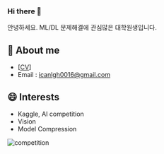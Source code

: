 ### Hi there 👋
안녕하세요. ML/DL 문제해결에 관심많은 대학원생입니다.

<!--
**lee-gwang/lee-gwang** is a ✨ _special_ ✨ repository because its `README.md` (this file) appears on your GitHub profile.

Here are some ideas to get you started:

- 🔭 I’m currently working on ...
- 🌱 I’m currently learning ...
- 👯 I’m looking to collaborate on ...
- 🤔 I’m looking for help with ...
- 💬 Ask me about ...
- 📫 How to reach me: ...
- 😄 Pronouns: ...
- ⚡ Fun fact: ...
-->

🌱 About me
- 
- [[CV](https://github.com/lee-gwang/lee-gwang/blob/main/gwang_cv.pdf)]
- Email : icanlgh0016@gmail.com

😄 Interests
- 
- Kaggle, AI competition
- Vision
- Model Compression

<!-- ![competition](https://road-to-kaggle-grandmaster.vercel.app/api/badges/gwanghan/competition/dark) -->
![competition](https://road-to-kaggle-grandmaster.vercel.app/api/badges/gwanghan/competition/light)


